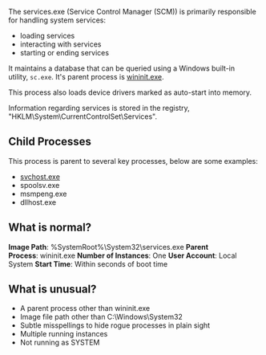The services.exe (Service Control Manager (SCM)) is primarily responsible for handling system services:
- loading services
- interacting with services
- starting or ending services

It maintains a database that can be queried using a Windows built-in utility, `sc.exe`. It's parent process is [wininit.exe](obsidian://open?vault=security-notes&file=Defensive%20Security%2FEndpoint%20Security%2FCore%20Windows%20Processes%2Fwininit.exe).

This process also loads device drivers marked as auto-start into memory.

Information regarding services is stored in the registry, "HKLM\System\CurrentControlSet\Services".
## Child Processes
This process is parent to several key processes, below are some examples:
- [svchost.exe](obsidian://open?vault=security-notes&file=Defensive%20Security%2FEndpoint%20Security%2FCore%20Windows%20Processes%2Fsvchost.exe)
- spoolsv.exe
- msmpeng.exe
- dllhost.exe
## What is normal?
**Image Path**: %SystemRoot%\System32\services.exe
**Parent Process**: wininit.exe
**Number of Instances**: One
**User Account**: Local System
**Start Time**: Within seconds of boot time
## What is unusual?
- A parent process other than wininit.exe
- Image file path other than C:\Windows\System32
- Subtle misspellings to hide rogue processes in plain sight
- Multiple running instances
- Not running as SYSTEM